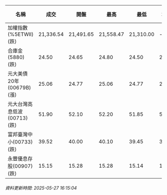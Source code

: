| 名稱 | 成交 | 開盤 | 最高 | 最低 | 均價 | 成交金額(億) | 昨收 | 漲跌幅 | 漲跌 | 總量 | 昨量 | 振幅 |
| -------- | -------- | -------- | -------- |-------- | -------- | -------- |-------- |-------- |-------- | -------- | -------- |-------- |
|加權指數(%5ETWII) (跌)|21,336.54|21,491.65|21,558.47|21,310.00|-|3,121.09|21,536.57|0.93%|200.03|5,840,033|0|1.15%|
|合庫金(5880) (跌)|24.50|24.65|24.80|24.50|24.58|2.48|24.75|1.01%|0.25|10,098|8,179|1.21%|
|元大美債20年(00679B) (漲)|25.06|24.77|25.06|24.77|24.86|18.56|24.55|2.08%|0.51|74,659|74,537|1.18%|
|元大台灣高息低波(00713) (跌)|51.90|52.10|52.20|51.85|51.98|4.82|52.10|0.38%|0.20|9,279|8,075|0.67%|
|富邦臺灣中小(00733) (跌)|39.52|40.00|40.10|39.45|39.75|0.176|40.03|1.27%|0.51|442|390|1.62%|
|永豐優息存股(00907) (跌)|15.15|15.28|15.28|15.14|15.19|0.197|15.28|0.85%|0.13|1,296|1,608|0.92%|
###### 資料更新時間: 2025-05-27 16:15:04